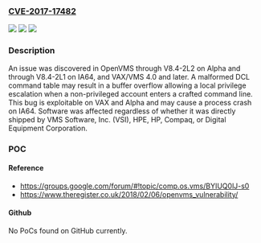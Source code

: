 ### [CVE-2017-17482](https://cve.mitre.org/cgi-bin/cvename.cgi?name=CVE-2017-17482)
![](https://img.shields.io/static/v1?label=Product&message=n%2Fa&color=blue)
![](https://img.shields.io/static/v1?label=Version&message=n%2Fa&color=blue)
![](https://img.shields.io/static/v1?label=Vulnerability&message=n%2Fa&color=brighgreen)

### Description

An issue was discovered in OpenVMS through V8.4-2L2 on Alpha and through V8.4-2L1 on IA64, and VAX/VMS 4.0 and later. A malformed DCL command table may result in a buffer overflow allowing a local privilege escalation when a non-privileged account enters a crafted command line. This bug is exploitable on VAX and Alpha and may cause a process crash on IA64. Software was affected regardless of whether it was directly shipped by VMS Software, Inc. (VSI), HPE, HP, Compaq, or Digital Equipment Corporation.

### POC

#### Reference
- https://groups.google.com/forum/#!topic/comp.os.vms/BYIUQ0lJ-s0
- https://www.theregister.co.uk/2018/02/06/openvms_vulnerability/

#### Github
No PoCs found on GitHub currently.

